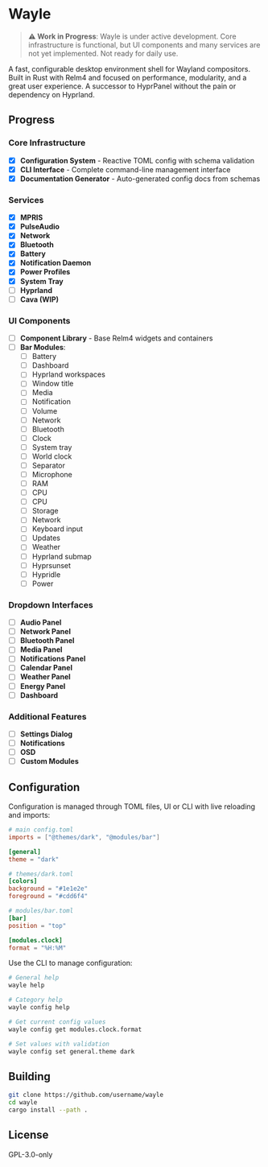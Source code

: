 # Wayle

> **⚠️ Work in Progress**: Wayle is under active development. Core infrastructure is functional, but UI components and many services are not yet implemented. Not ready for daily use.

A fast, configurable desktop environment shell for Wayland compositors. Built in Rust with Relm4 and focused on performance, modularity, and a great user experience. A successor to HyprPanel without the pain or dependency on Hyprland.

## Progress

### Core Infrastructure

- [x] **Configuration System** - Reactive TOML config with schema validation
- [x] **CLI Interface** - Complete command-line management interface  
- [x] **Documentation Generator** - Auto-generated config docs from schemas

### Services

- [x] **MPRIS**
- [x] **PulseAudio**
- [x] **Network**
- [x] **Bluetooth**
- [x] **Battery**
- [x] **Notification Daemon**
- [x] **Power Profiles**
- [x] **System Tray**
- [ ] **Hyprland**
- [ ] **Cava (WIP)**

### UI Components

- [ ] **Component Library** - Base Relm4 widgets and containers
- [ ] **Bar Modules**:
  - [ ] Battery
  - [ ] Dashboard
  - [ ] Hyprland workspaces
  - [ ] Window title
  - [ ] Media
  - [ ] Notification
  - [ ] Volume
  - [ ] Network
  - [ ] Bluetooth
  - [ ] Clock
  - [ ] System tray
  - [ ] World clock
  - [ ] Separator
  - [ ] Microphone
  - [ ] RAM
  - [ ] CPU
  - [ ] CPU
  - [ ] Storage
  - [ ] Network
  - [ ] Keyboard input
  - [ ] Updates
  - [ ] Weather
  - [ ] Hyprland submap
  - [ ] Hyprsunset
  - [ ] Hypridle
  - [ ] Power

### Dropdown Interfaces

- [ ] **Audio Panel**
- [ ] **Network Panel**
- [ ] **Bluetooth Panel**
- [ ] **Media Panel**
- [ ] **Notifications Panel**
- [ ] **Calendar Panel**
- [ ] **Weather Panel**
- [ ] **Energy Panel**
- [ ] **Dashboard**

### Additional Features

- [ ] **Settings Dialog**
- [ ] **Notifications**
- [ ] **OSD**
- [ ] **Custom Modules**

## Configuration

Configuration is managed through TOML files, UI or CLI with live reloading and imports:

```toml
# main config.toml
imports = ["@themes/dark", "@modules/bar"]

[general]
theme = "dark"

# themes/dark.toml
[colors]
background = "#1e1e2e"
foreground = "#cdd6f4"

# modules/bar.toml
[bar]
position = "top"

[modules.clock]
format = "%H:%M"
```

Use the CLI to manage configuration:

```bash
# General help
wayle help

# Category help
wayle config help

# Get current config values
wayle config get modules.clock.format

# Set values with validation
wayle config set general.theme dark
```

## Building

```bash
git clone https://github.com/username/wayle
cd wayle
cargo install --path .
```

## License

GPL-3.0-only
